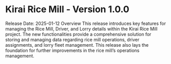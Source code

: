 # Kirai Rice Mill - Version 1.0.0

Release Date: 2025-01-12
Overview
This release introduces key features for managing the Rice Mill, Driver, and Lorry details within the Kirai Rice Mill project. The new functionalities provide a comprehensive solution for storing and managing data regarding rice mill operations, driver assignments, and lorry fleet management. This release also lays the foundation for further improvements in the rice mill’s operations management.
